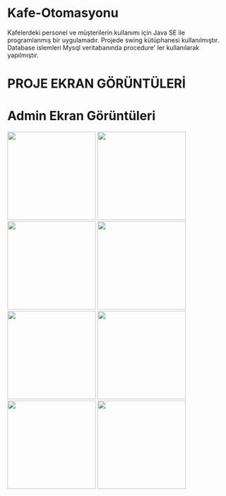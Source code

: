 # Kafe-Otomasyonu
Kafelerdeki personel ve müşterilerin kullanımı için Java SE ile programlanmış bir uygulamadır. Projede swing kütüphanesi 
kullanılmıştır. Database islemleri Mysql veritabanında procedure' ler kullanılarak yapılmıştır. 

# PROJE EKRAN GÖRÜNTÜLERİ



<p>
  
 # Admin Ekran Görüntüleri
<a href="https://github.com/lerime/Kafe-Otomasyonu/blob/master/media/Ekran%20Resimleri/Personel%20Ekran%20Resimleri/Ilk%20Giris.png" target="_blank">
<img src="https://github.com/lerime/Kafe-Otomasyonu/blob/master/media/Ekran%20Resimleri/Personel%20Ekran%20Resimleri/Ilk%20Giris.png" width="200" style="max-width:100%;"></a>

<a href="https://github.com/lerime/Kafe-Otomasyonu/blob/master/media/Ekran%20Resimleri/Personel%20Ekran%20Resimleri/Personel%20Giris.png" target="_blank">
<img src="https://github.com/lerime/Kafe-Otomasyonu/blob/master/media/Ekran%20Resimleri/Personel%20Ekran%20Resimleri/Personel%20Giris.png" width="200" style="max-width:100%;"></a>

<a href="https://github.com/lerime/Kafe-Otomasyonu/blob/master/media/Ekran%20Resimleri/Personel%20Ekran%20Resimleri/Rezervasyonlar.png" target="_blank">
<img src="https://github.com/lerime/Kafe-Otomasyonu/blob/master/media/Ekran%20Resimleri/Personel%20Ekran%20Resimleri/Rezervasyonlar.png" width="200" style="max-width:100%;"></a>

<a href="https://github.com/lerime/Kafe-Otomasyonu/blob/master/media/Ekran%20Resimleri/Personel%20Ekran%20Resimleri/Yonetici%20Giris.png" target="_blank">
<img src="https://github.com/lerime/Kafe-Otomasyonu/blob/master/media/Ekran%20Resimleri/Personel%20Ekran%20Resimleri/Yonetici%20Giris.png" width="200" style="max-width:100%;"></a>

<a href="https://github.com/lerime/Kafe-Otomasyonu/blob/master/media/Ekran%20Resimleri/Personel%20Ekran%20Resimleri/kayitlimusteri.png" target="_blank">
<img src="https://github.com/lerime/Kafe-Otomasyonu/blob/master/media/Ekran%20Resimleri/Personel%20Ekran%20Resimleri/kayitlimusteri.png" width="200" style="max-width:100%;"></a>


<a href="https://github.com/lerime/Kafe-Otomasyonu/blob/master/media/Ekran%20Resimleri/Personel%20Ekran%20Resimleri/masalar.png" target="_blank">
<img src="https://github.com/lerime/Kafe-Otomasyonu/blob/master/media/Ekran%20Resimleri/Personel%20Ekran%20Resimleri/masalar.png" width="200" style="max-width:100%;"></a>

<a href="https://github.com/lerime/Kafe-Otomasyonu/blob/master/media/Ekran%20Resimleri/Personel%20Ekran%20Resimleri/monu.png" target="_blank">
<img src="https://github.com/lerime/Kafe-Otomasyonu/blob/master/media/Ekran%20Resimleri/Personel%20Ekran%20Resimleri/monu.png" width="200" style="max-width:100%;"></a>

<a href="https://github.com/lerime/Kafe-Otomasyonu/blob/master/media/Ekran%20Resimleri/Personel%20Ekran%20Resimleri/personel%20bilgileri.png" target="_blank">
<img src="https://github.com/lerime/Kafe-Otomasyonu/blob/master/media/Ekran%20Resimleri/Personel%20Ekran%20Resimleri/personel%20bilgileri.png" width="200" style="max-width:100%;"></a>



